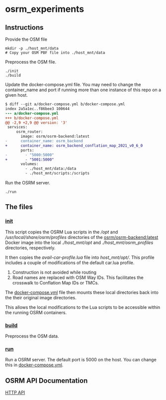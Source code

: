 # osrm_experiments

## Instructions

Provide the OSM file

```
mkdir -p ./host_mnt/data
# Copy your OSM PBF file into ./host_mnt/data
```

Preprocess the OSM file.

```
./init
./build
```

Update the docker-compose.yml file. You may need to change the container_name
and port if running more than one instance of this repo on a given host.

```diff
$ diff --git a/docker-compose.yml b/docker-compose.yml
index 2a5a1ec..f86bee3 100644
--- a/docker-compose.yml
+++ b/docker-compose.yml
@@ -2,9 +2,9 @@ version: '3'
 services:
     osrm_router:
       image: osrm/osrm-backend:latest
-      container_name: osrm_backend
+      container_name: osrm_backend_conflation_map_2021_v0_6_0
       ports:
-        - "5000:5000"
+        - "5001:5000"
       volumes:
         - ./host_mnt/data:/data
         - ./host_mnt/scripts:/scripts
```

Run the OSRM server.

```
./run
```

## The files

### [init](init)

This script copies the OSRM Lua scripts in the _/opt_ and _/usr/local/share/osrm/profiles_ directories
of the [osrm/osrm-backend:latest](https://hub.docker.com/r/osrm/osrm-backend) Docker image into
the local _./host_mnt/opt_ and _./host_mnt/osrm_profiles_ directories, respectively.

It then copies the _avail-car-profile.lua_ file into _host_mnt/opt/_.
This profile includes a couple of modifications of the default car.lua profile.

1. Construction is not avoided while routing
2. Road names are replaced with OSM Way IDs.
    This facilitates the crosswalk to Conflation Map IDs or TMCs.

The [docker-compose.yml](docker-compose.yml) file then mounts these local directories back into the their original image directories.

This allows the local modifications to the Lua scripts to be accessible within the running OSRM containers.

### [build](build)

Preprocess the OSM data.

### [run](run)

Run a OSRM server. The default port is 5000 on the host. You can change this in [docker-compose.yml](docker-compose.yml).

## OSRM API Documentation

[HTTP API](http://project-osrm.org/docs/v5.22.0/api/#general-options)
